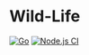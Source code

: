 # Wild-Life
[![Go](https://github.com/ChicoState/Wild-Life/actions/workflows/go.yml/badge.svg)](https://github.com/ChicoState/Wild-Life/actions/workflows/go.yml)
[![Node.js CI](https://github.com/ChicoState/Wild-Life/actions/workflows/node.js.yml/badge.svg)](https://github.com/ChicoState/Wild-Life/actions/workflows/node.js.yml)
